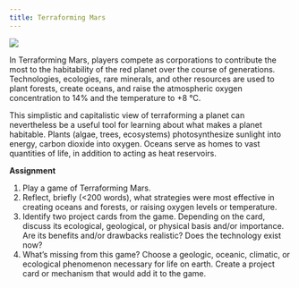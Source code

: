 ```yaml
---
title: Terraforming Mars
---
```


<img src=“https://elizabethcase.net/rda/assets/Terraforming_Mars_board_game_box_cover.jpg”>

In Terraforming Mars, players compete as corporations to contribute the most to the habitability of the red planet over the course of generations. Technologies, ecologies, rare minerals, and other resources are used to plant forests, create oceans, and raise the atmospheric oxygen concentration to 14% and the temperature to +8 °C. 

This simplistic and capitalistic view of terraforming a planet can nevertheless be a useful tool for learning about what makes a planet habitable. Plants (algae, trees, ecosystems) photosynthesize sunlight into energy, carbon dioxide into oxygen. Oceans serve as homes to vast quantities of life, in addition to acting as heat reservoirs.

**Assignment**
1. Play a game of Terraforming Mars.
2. Reflect, briefly (<200 words), what strategies were most effective in creating oceans and forests, or raising oxygen levels or temperature. 
3. Identify two project cards from the game. Depending on the card, discuss its ecological, geological, or physical basis and/or importance. Are its benefits and/or drawbacks realistic? Does the technology exist now? 
4. What’s missing from this game? Choose a geologic, oceanic, climatic, or ecological phenomenon necessary for life on earth. Create a project card or mechanism that would add it to the game. 